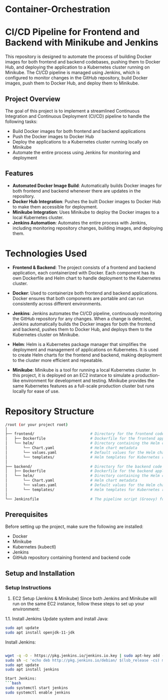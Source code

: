 # Container-Orchestration

# CI/CD Pipeline for Frontend and Backend with Minikube and Jenkins

This repository is designed to automate the process of building Docker images for both frontend and backend codebases, pushing them to Docker Hub, and deploying the application to a Kubernetes cluster running on Minikube. The CI/CD pipeline is managed using Jenkins, which is configured to monitor changes in the GitHub repository, build Docker images, push them to Docker Hub, and deploy them to Minikube.

## Project Overview

The goal of this project is to implement a streamlined Continuous Integration and Continuous Deployment (CI/CD) pipeline to handle the following tasks:

- Build Docker images for both frontend and backend applications
- Push the Docker images to Docker Hub
- Deploy the applications to a Kubernetes cluster running locally on Minikube
- Automate the entire process using Jenkins for monitoring and deployment

## Features

- **Automated Docker Image Build**: Automatically builds Docker images for both frontend and backend whenever there are updates in the repository.
- **Docker Hub Integration**: Pushes the built Docker images to Docker Hub to make them accessible for deployment.
- **Minikube Integration**: Uses Minikube to deploy the Docker images to a local Kubernetes cluster.
- **Jenkins Automation**: Automates the entire process with Jenkins, including monitoring repository changes, building images, and deploying them.

# Technologies Used

- **Frontend & Backend**: The project consists of a frontend and backend application, each containerized with Docker. Each component has its own Dockerfile and Helm chart to handle deployment to the Kubernetes cluster.

- **Docker**: Used to containerize both frontend and backend applications. Docker ensures that both components are portable and can run consistently across different environments.

- **Jenkins**: Jenkins automates the CI/CD pipeline, continuously monitoring the GitHub repository for any changes. When a change is detected, Jenkins automatically builds the Docker images for both the frontend and backend, pushes them to Docker Hub, and deploys them to the Kubernetes cluster on Minikube.

- **Helm**: Helm is a Kubernetes package manager that simplifies the deployment and management of applications on Kubernetes. It is used to create Helm charts for the frontend and backend, making deployment to the cluster more efficient and repeatable.

- **Minikube**: Minikube is a tool for running a local Kubernetes cluster. In this project, it is deployed on an EC2 instance to simulate a production-like environment for development and testing. Minikube provides the same Kubernetes features as a full-scale production cluster but runs locally for ease of use.

# Repository Structure

```bash
/root (or your project root)
│
├── frontend/                         # Directory for the frontend code
│   ├── Dockerfile                    # Dockerfile for the frontend application
│   └── helm/                         # Directory containing the Helm chart for frontend
│       └── Chart.yaml                # Helm chart metadata
│       └── values.yaml               # Default values for the Helm chart
│       └── templates/                # Helm templates for Kubernetes resources (e.g., Deployment, Service)
│
├── backend/                          # Directory for the backend code
│   ├── Dockerfile                    # Dockerfile for the backend application
│   └── helm/                         # Directory containing the Helm chart for backend
│       └── Chart.yaml                # Helm chart metadata
│       └── values.yaml               # Default values for the Helm chart
│       └── templates/                # Helm templates for Kubernetes resources (e.g., Deployment, Service)
│
└── Jenkinsfile                       # The pipeline script (Groovy) for Jenkins
```

## Prerequisites

Before setting up the project, make sure the following are installed:

- Docker
- Minikube
- Kubernetes (kubectl)
- Jenkins
- GitHub repository containing frontend and backend code

## Setup and Installation

### Setup Instructions
1. EC2 Setup (Jenkins & Minikube)
Since both Jenkins and Minikube will run on the same EC2 instance, follow these steps to set up your environment:

1.1. Install Jenkins
Update system and install Java:
```bash
sudo apt update
sudo apt install openjdk-11-jdk
```

Install Jenkins:
```bash

wget -q -O - https://pkg.jenkins.io/jenkins.io.key | sudo apt-key add -
sudo sh -c 'echo deb http://pkg.jenkins.io/debian/ $(lsb_release -cs) main > /etc/apt/sources.list.d/jenkins.list'
sudo apt update
sudo apt install jenkins

Start Jenkins:
```bash
sudo systemctl start jenkins
sudo systemctl enable jenkins
```
